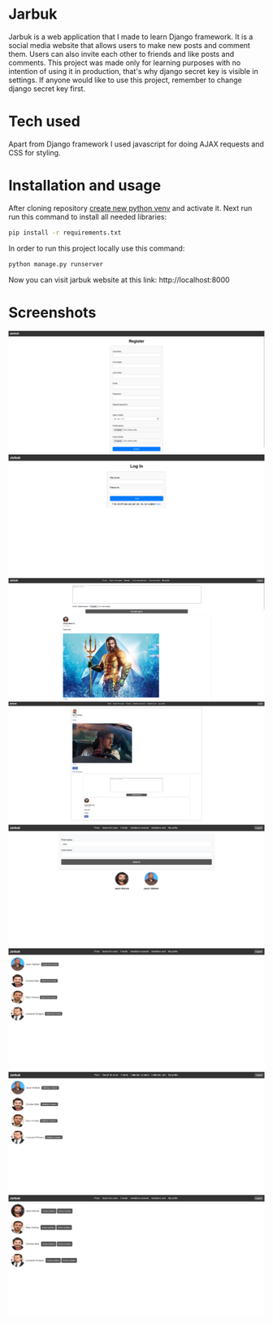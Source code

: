 # Jarbuk
Jarbuk is a web application that I made to learn Django framework. It is a social media website that allows users to make new posts and comment them. Users can also invite each other to friends and like posts and comments. This project was made only for learning purposes with no intention of using it in production, that's why django secret key is visible in settings. If anyone would like to use this project, remember to change django secret key first.

# Tech used
Apart from Django framework I used javascript for doing AJAX requests and CSS for styling.

# Installation and usage
After cloning repository [create new python venv](https://docs.python.org/3/library/venv.html) and activate it. Next run run this command to install all needed libraries:
```bash
pip install -r requirements.txt
```
In order to run this project locally use this command:
```bash
python manage.py runserver
```
Now you can visit jarbuk website at this link: http://localhost:8000

# Screenshots
![](showcase_screens/register.png)
![](showcase_screens/login.png)
![](showcase_screens/posts_feed.png)
![](showcase_screens/post_detail.png)
![](showcase_screens/users_search.png)
![](showcase_screens/friends.png)
![](showcase_screens/invitations_sent.png)
![](showcase_screens/invitations_received.png)

